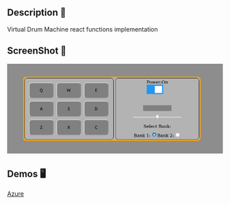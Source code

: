 ## Description 📖
Virtual Drum Machine react functions implementation

## ScreenShot 📸
![](screenshots/screenshot.png)

## Demos 🖥️
[Azure](https://mango-ground-0d3f3d510.1.azurestaticapps.net/)
